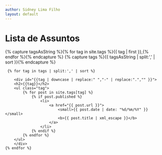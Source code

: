 ```yaml
---
author: Sidney Lima Filho
layout: default
---
```


<h1> Lista de Assuntos </h1>
<div class="tag-list">
    
{% capture tagsAsString %}{% for tag in site.tags %}{{ tag | first }},{% endfor %}{% endcapture %}
{% capture tags %}{{ tagsAsString | split:',' | sort }}{% endcapture %}

     {% for tag in tags | split:',' | sort %} 
       
        <div id="{{tag | downcase | replace:" ","-" | replace:".","" }}">
        <h2>{{tag}}</h2>
        <ul class="tag">       
            {% for post in site.tags[tag] %} 
                {% if post.published %}
                    <li>
                        <a href="{{ post.url }}">                   
                            <small>{{ post.date | date: "%d/%m/%Y" }}</small>                                       
                            <b>{{ post.title | xml_escape }}</b>                    
                        </a>                        
                    </li>
                {% endif %}                
            {% endfor %} 
        </ul>  
        </div>         
    {% endfor %}   
</div>